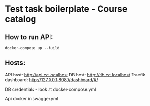 # Test task boilerplate - Course catalog

## How to run API:

```
docker-compose up --build
```

## Hosts:
API host: http://api.cc.localhost
DB host: http://db.cc.localhost
Traefik dashboard: http://127.0.0.1:8080/dashboard/#/


DB credentials - look at docker-compose.yml

Api docker in swagger.yml